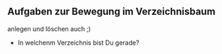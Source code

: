 ## Aufgaben zur Bewegung im Verzeichnisbaum

anlegen und löschen auch ;)

- In welchenm Verzeichnis bist Du gerade?

